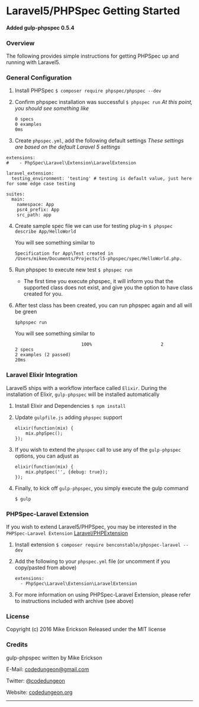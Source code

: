 # Laravel5/PHPSpec Getting Started
#### Added gulp-phpspec 0.5.4

### Overview

The following provides simple instructions for getting PHPSpec up and running with Laravel5.

### General Configuration

1. Install PHPSpec
   `$ composer require phpspec/phpspec --dev`

2. Confirm phpspec installation was successful
   `$ phpspec run`
   *At this point, you should see something like*

   ````
   0 specs
   0 examples
   0ms
   ````

3. Create `phpspec.yml`, add the following default settings
   *These settings are based on the default Laravel 5 settings*

  ````
  extensions:
  #    - PhpSpec\Laravel\Extension\LaravelExtension

  laravel_extension:
    testing_environment: 'testing' # testing is default value, just here for some edge case testing

  suites:
    main:
      namespace: App
      psr4_prefix: App
      src_path: app
  ````

4. Create sample spec file we can use for testing plug-in
   `$ phpspec describe App/HelloWorld`

   You will see something similar to

   `Specification for App\Test created in /Users/mikee/Documents/Projects/l5-phpspec/spec/HelloWorld.php.`


5. Run phpspec to execute new test
   `$ phpspec run`

   - The first time you execute phpspec, it will inform you that the supported class does not exist, and give you the option to have class created for you.

6. After test class has been created, you can run phpspec again and all will be green

   `$phpspec run`

   You will see something similar to
   ````
                            100%                          2
   2 specs
   2 examples (2 passed)
   20ms
   ````

### Laravel Elixir Integration

Laravel5 ships with a workflow interface called `Elixir`.  During the installation of Elixir, `gulp-phpspec` will be installed automatically

1. Install Elixir and Dependencies
   `$ npm install`

2. Update `gulpfile.js` adding `phpspec` support

   ````
   elixir(function(mix) {
       mix.phpSpec();
   });
   ````

3. If you wish to extend the `phpspec` call to use any of the `gulp-phpspec` options, you can adjust as

   ````
   elixir(function(mix) {
       mix.phpSpec('', {debug: true});
   });
   ````

4. Finally, to kick off `gulp-phpspec`, you simply execute the gulp command

   `$ gulp`

### PHPSpec-Laravel Extension

If you wish to extend Laravel5/PHPSpec, you may be interested in the `PHPSpec-Laravel Extension`
[Laravel/PHPExtension](https://github.com/BenConstable/phpspec-laravel)

1. Install extension
   `$ composer require benconstable/phpspec-laravel --dev`

2. Add the following to your `phpspec.yml` file (or uncomment if you copy/pasted from above)
   ````
   extensions:
     - PhpSpec\Laravel\Extension\LaravelExtension
   ````
3. For more information on using PHPSpec-Laravel Extension, please refer to instructions included with archive (see above)



### License

Copyright (c) 2016 Mike Erickson
Released under the MIT license

### Credits

gulp-phpspec written by Mike Erickson

E-Mail: [codedungeon@gmail.com](mailto:codedungeon@gmail.com)

Twitter: [@codedungeon](http://twitter.com/codedungeon)

Website: [codedungeon.org](http://codedungeon.org)

***
